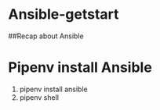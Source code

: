 # Ansible-getstart
##Recap about Ansible

# Pipenv install Ansible
1. pipenv install ansible
2. pipenv shell
